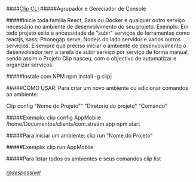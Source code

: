 ####[Clip CLI](https://www.clipjs.com)
#####Agrupador e Gereciador de Console 

#####Inicie toda familia React, Sass ou Docker e qualquer outro serviço necessário no ambiente de desenvolvimento do seu projeto.
 Exemplo: Em  todo projeto exite a ancessidade de "subir" serviços de ferramentas como reactjs, sass, Phonegap serve, Nodejs do lado servidor e varios outros serviçlos.
E sempre que preciso iniciar o ambiente de desenvolvimento o desenvolvedor tem a tarefa de subir serviço por serviço de forma manual, sendo assim o Projeto Clip nasceu, com o objectivo de automatizar e organizar serviços.

#####Instale com NPM
npm install -g clip|

#####COMO USAR:
Para criar um novo ambiente ou adicionar comandos ao ambiente:

Clip config "Nome do Projeto"" "Diretorio do projeto" "Comando"

#####Exemplo: 
clip config AppMobile /home/Documentos/clients/com.stream.app npm start

#####Para iniciar um ambiente:
clip run "Nome do Projeto"

#####Exemplo:
clip run AppMobile


#####Para listar todos os ambientes e seus comandos
clip list




###### [@despossivel](https://instagram.com/despossivel) 
